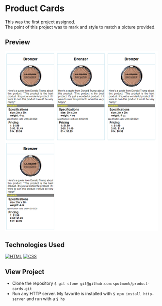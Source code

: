 # Product Cards

This was the first project assigned.  
The point of this project was to mark and style to match a picture provided.

## Preview

![Image of Product Cards Project](./Product-Cards-Screenshot.PNG)

## Technologies Used

[![HTML](https://img.shields.io/badge/-HTML-2c9fcc?style=flat-square)](#) [![CSS](https://img.shields.io/badge/-CSS-2c9fcc?style=flat-square)](#)

## View Project

* Clone the repository `$ git clone git@github.com:spotmonk/product-cards.git`
* Run any HTTP server. My favorite is installed with `$ npm install http-server` and run with a `$ hs`

